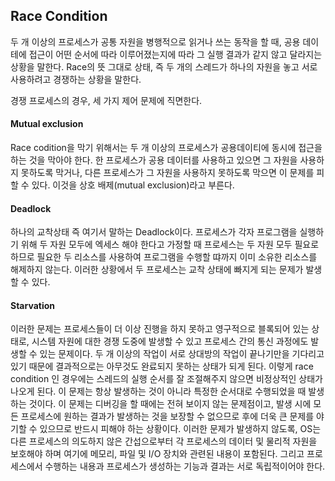 ## Race Condition

두 개 이상의 프로세스가 공통 자원을 병행적으로 읽거나 쓰는 동작을 할 때, 공용 데이테에 접근이 어떤 순서에 따라 이루어졌는지에 따라 그 실행 결과가 같지 않고 달라지는 상황을 말한다.
Race의 뜻 그대로 상태, 즉 두 개의 스레드가 하나의 자원을 놓고 서로 사용하려고 경쟁하는 상황을 말한다.

경쟁 프로세스의 경우, 세 가지 제어 문제에 직면한다.

#### Mutual exclusion

Race codition을 막기 위해서는 두 개 이상의 프로세스가 공용데이티에 동시에 접근을 하는 것을 막아야 한다.
한 프로세스가 공용 데이터를 사용하고 있으면 그 자원을 사용하지 못하도록 막거나, 다른 프로세스가 그 자원을 사용하지 못하도록 막으면 이 문제를 피할 수 있다. 
이것을 상호 배제(mutual exclusion)라고 부른다.

#### Deadlock

하나의 교착상태 즉 여기서 말하는 Deadlock이다.
프로세스가 각자  프로그램을 실행하기 위해 두 자원 모두에 엑세스 해야 한다고 가정할 때 프로세스는 두 자원 모두 필요로 하므로 필요한 두 리소스를 사용하여 프로그램을 수행할 땨까지 이미 소유한 리소스를 해제하지 않는다.
이러한 상황에서 두 프로세스는 교착 상태에 빠지게 되는 문제가 발생할 수 있다.

#### Starvation

이러한 문제는 프로세스들이 더 이상 진행을 하지 못하고 영구적으로 블록되어 있는 상태로, 시스템 자원에 대한 경쟁 도중에 발생할 수 있고 프로세스 간의 통신 과정에도 발생할 수 있는 문제이다. 
두 개 이상의 작업이 서로 상대방의 작업이 끝나기만을 기다리고 있기 때문에 결과적으로는 아무것도 완료되지 못하는 상태가 되게 된다.
이렇게 race condition 인 경우에는 스레드의 실행 순서를 잘 조절해주지 않으면 비정상적인 상태가 나오게 된다. 
이 문제는 항상 발생하는 것이 아니라 특정한 순서대로 수행되었을 때 발생하는 것이다. 
이 문제는 디버깅을 할 때에는 전혀 보이지 않는 문제점이고, 발생 시에 모든 프로세스에 원하는 결과가 발생하는 것을 보장할 수 없으므로 후에 더욱 큰 문제를 야기할 수 있으므로 반드시 피해야 하는 상황이다.
이러한 문제가 발생하지 않도록, OS는 다른 프로세스의 의도하지 않은 간섭으로부터 각 프로세스의 데이터 및 물리적 자원을 보호해야 하며 여기에 메모리, 파일 및 I/O 장치와 관련된 내용이 포함된다.
그리고 프로세스에서 수행하는 내용과 프로세스가 생성하는 기능과 결과는 서로 독립적이어야 한다.

 